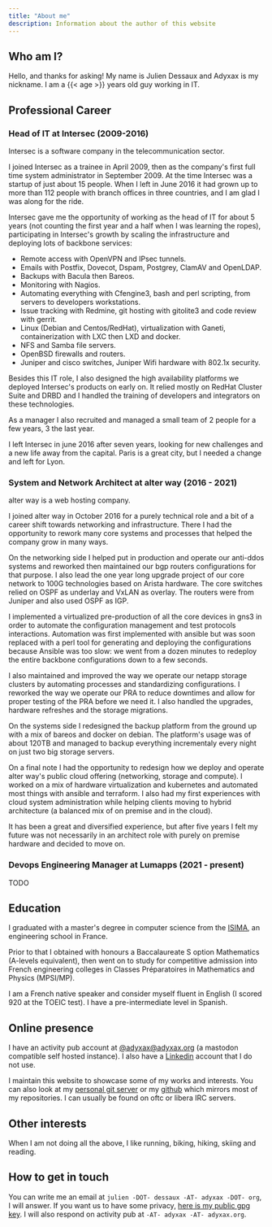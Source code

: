 ```yaml
---
title: "About me"
description: Information about the author of this website
---
```


## Who am I?

Hello, and thanks for asking! My name is Julien Dessaux and Adyxax is my nickname. I am a {{< age >}} years old guy working in IT.

## Professional Career

### Head of IT at Intersec (2009-2016)

Intersec is a software company in the telecommunication sector.

I joined Intersec as a trainee in April 2009, then as the company's first full time system administrator in September 2009. At the time Intersec was a startup of just about 15 people. When I left in June 2016 it had grown up to more than 112 people with branch offices in three countries, and I am glad I was along for the ride.

Intersec gave me the opportunity of working as the head of IT for about 5 years (not counting the first year and a half when I was learning the ropes), participating in Intersec's growth by scaling the infrastructure and deploying lots of backbone services:
* Remote access with OpenVPN and IPsec tunnels.
* Emails with Postfix, Dovecot, Dspam, Postgrey, ClamAV and OpenLDAP.
* Backups with Bacula then Bareos.
* Monitoring with Nagios.
* Automating everything with Cfengine3, bash and perl scripting, from servers to developers workstations.
* Issue tracking with Redmine, git hosting with gitolite3 and code review with gerrit.
* Linux (Debian and Centos/RedHat), virtualization with Ganeti, containerization with LXC then LXD and docker.
* NFS and Samba file servers.
* OpenBSD firewalls and routers.
* Juniper and cisco switches, Juniper Wifi hardware with 802.1x security.

Besides this IT role, I also designed the high availability platforms we deployed Intersec's products on early on. It relied mostly on RedHat Cluster Suite and DRBD and I handled the training of developers and integrators on these technologies.

As a manager I also recruited and managed a small team of 2 people for a few years, 3 the last year.

I left Intersec in june 2016 after seven years, looking for new challenges and a new life away from the capital. Paris is a great city, but I needed a change and left for Lyon.

### System and Network Architect at alter way (2016 - 2021)

alter way is a web hosting company.

I joined alter way in October 2016 for a purely technical role and a bit of a career shift towards networking and infrastructure. There I had the opportunity to rework many core systems and processes that helped the company grow in many ways.

On the networking side I helped put in production and operate our anti-ddos systems and reworked then maintained our bgp routers configurations for that purpose. I also lead the one year long upgrade project of our core network to 100G technologies based on Arista hardware. The core switches relied on OSPF as underlay and VxLAN as overlay. The routers were from Juniper and also used OSPF as IGP.

I implemented a virtualized pre-production of all the core devices in gns3 in order to automate the configuration management and test protocols interactions. Automation was first implemented with ansible but was soon replaced with a perl tool for generating and deploying the configurations because Ansible was too slow: we went from a dozen minutes to redeploy the entire backbone configurations down to a few seconds.

I also maintained and improved the way we operate our netapp storage clusters by automating processes and standardizing configurations. I reworked the way we operate our PRA to reduce downtimes and allow for proper testing of the PRA before we need it. I also handled the upgrades, hardware refreshes and the storage migrations.

On the systems side I redesigned the backup platform from the ground up with a mix of bareos and docker on debian. The platform's usage was of about 120TB and managed to backup everything incrementaly every night on just two big storage servers.

On a final note I had the opportunity to redesign how we deploy and operate alter way's public cloud offering (networking, storage and compute). I worked on a mix of hardware virtualization and kubernetes and automated most things with ansible and terraform. I also had my first experiences with cloud system administration while helping clients moving to hybrid architecture (a balanced mix of on premise and in the cloud).

It has been a great and diversified experience, but after five years I felt my future was not necessarily in an architect role with purely on premise hardware and decided to move on.

### Devops Engineering Manager at Lumapps (2021 - present)

TODO

## Education

I graduated with a master's degree in computer science from the [ISIMA](https://www.isima.fr/), an engineering school in France.

Prior to that I obtained with honours a Baccalaureate S option Mathematics (A-levels equivalent), then went on to study for competitive admission into French engineering colleges in Classes Préparatoires in Mathematics and Physics (MPSI/MP).

I am a French native speaker and consider myself fluent in English (I scored 920 at the TOEIC test). I have a pre-intermediate level in Spanish.

## Online presence

I have an activity pub account at [@adyxax@adyxax.org](https://fedi.adyxax.org/@adyxax) (a mastodon compatible self hosted instance). I also have a [Linkedin](https://www.linkedin.com/in/julien-dessaux-2124bb1b/) account that I do not use.

I maintain this website to showcase some of my works and interests. You can also look at my [personal git server](https://git.adyxax.org/adyxax) or my [github](https://github.com/adyxax) which mirrors most of my repositories. I can usually be found on oftc or libera IRC servers.

## Other interests

When I am not doing all the above, I like running, biking, hiking, skiing and reading.

## How to get in touch

You can write me an email at `julien -DOT- dessaux -AT- adyxax -DOT- org`, I will answer. If you want us to have some privacy, [here is my public gpg key](/static/F92E51B86E07177E.pgp). I will also respond on activity pub at `-AT- adyxax -AT- adyxax.org`.
